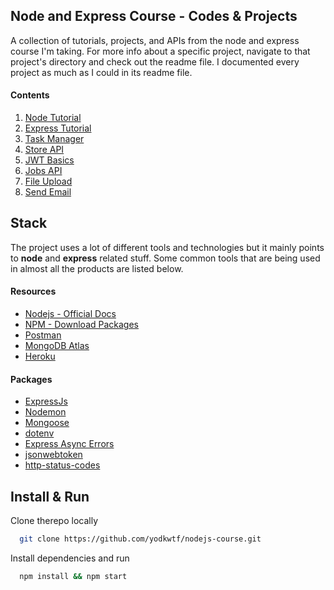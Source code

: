 ## Node and Express Course - Codes & Projects

A collection of tutorials, projects, and APIs from the node and express course I'm taking. For more info about a specific project, navigate to that project's directory and check out the readme file.
I documented every project as much as I could in its readme file.

#### Contents

1. [Node Tutorial](/01-node-tutorial)
2. [Express Tutorial](/02-express-tutorial)
3. [Task Manager](/03-task-manager)
4. [Store API](/04-store-api)
5. [JWT Basics](/05-JWT-Basics)
6. [Jobs API](/06-jobs-api)
7. [File Upload](/07-file-upload)
8. [Send Email](/08-send-email)

## Stack

The project uses a lot of different tools and technologies but it mainly points to **node** and **express** related stuff. Some common tools that are being used in almost all the products are listed below.

#### Resources

- [Nodejs - Official Docs](https://nodejs.org/en/)
- [NPM - Download Packages](https://www.npmjs.com/)
- [Postman](https://www.postman.com/)
- [MongoDB Atlas](https://www.mongodb.com/cloud/atlas)
- [Heroku](https://www.heroku.com/)

#### Packages

- [ExpressJs](https://expressjs.com/)
- [Nodemon](https://nodemon.io/)
- [Mongoose](https://mongoosejs.com/)
- [dotenv](https://github.com/motdotla/dotenv#readme)
- [Express Async Errors](https://github.com/davidbanham/express-async-errors#readme)
- [jsonwebtoken](https://github.com/auth0/node-jsonwebtoken#readme)
- [http-status-codes](https://github.com/prettymuchbryce/http-status-codes#readme)

## Install & Run

Clone therepo locally

```bash
  git clone https://github.com/yodkwtf/nodejs-course.git
```

Install dependencies and run

```bash
  npm install && npm start
```
